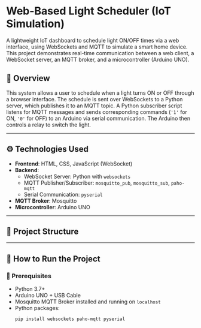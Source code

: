 # Web-Based Light Scheduler (IoT Simulation)

A lightweight IoT dashboard to schedule light ON/OFF times via a web interface, using WebSockets and MQTT to simulate a smart home device. This project demonstrates real-time communication between a web client, a WebSocket server, an MQTT broker, and a microcontroller (Arduino UNO).

## 📌 Overview

This system allows a user to schedule when a light turns ON or OFF through a browser interface. The schedule is sent over WebSockets to a Python server, which publishes it to an MQTT topic. A Python subscriber script listens for MQTT messages and sends corresponding commands (`'1'` for ON, `'0'` for OFF) to an Arduino via serial communication. The Arduino then controls a relay to switch the light.

---

## ⚙️ Technologies Used

- **Frontend**: HTML, CSS, JavaScript (WebSocket)
- **Backend**:
  - WebSocket Server: Python with `websockets`
  - MQTT Publisher/Subscriber: `mosquitto_pub`, `mosquitto_sub`, `paho-mqtt`
  - Serial Communication: `pyserial`
- **MQTT Broker**: Mosquitto
- **Microcontroller**: Arduino UNO

---

## 📁 Project Structure


---

## 🚀 How to Run the Project

### 🔧 Prerequisites

- Python 3.7+
- Arduino UNO + USB Cable
- Mosquitto MQTT Broker installed and running on `localhost`
- Python packages:
  ```bash
  pip install websockets paho-mqtt pyserial
